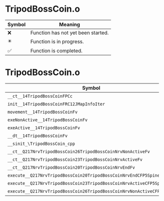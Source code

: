 # TripodBossCoin.o
| Symbol | Meaning 
| ------------- | ------------- 
| :x: | Function has not yet been started. 
| :eight_pointed_black_star: | Function is in progress. 
| :white_check_mark: | Function is completed. 


# TripodBossCoin.o
| Symbol | Decompiled? |
| ------------- | ------------- |
| `__ct__14TripodBossCoinFPCc` | :x: |
| `init__14TripodBossCoinFRC12JMapInfoIter` | :x: |
| `movement__14TripodBossCoinFv` | :x: |
| `exeNonActive__14TripodBossCoinFv` | :x: |
| `exeActive__14TripodBossCoinFv` | :x: |
| `__dt__14TripodBossCoinFv` | :x: |
| `__sinit_\TripodBossCoin_cpp` | :x: |
| `__ct__Q217NrvTripodBossCoin26TripodBossCoinNrvNonActiveFv` | :x: |
| `__ct__Q217NrvTripodBossCoin23TripodBossCoinNrvActiveFv` | :x: |
| `__ct__Q217NrvTripodBossCoin20TripodBossCoinNrvEndFv` | :x: |
| `execute__Q217NrvTripodBossCoin20TripodBossCoinNrvEndCFP5Spine` | :x: |
| `execute__Q217NrvTripodBossCoin23TripodBossCoinNrvActiveCFP5Spine` | :x: |
| `execute__Q217NrvTripodBossCoin26TripodBossCoinNrvNonActiveCFP5Spine` | :x: |
